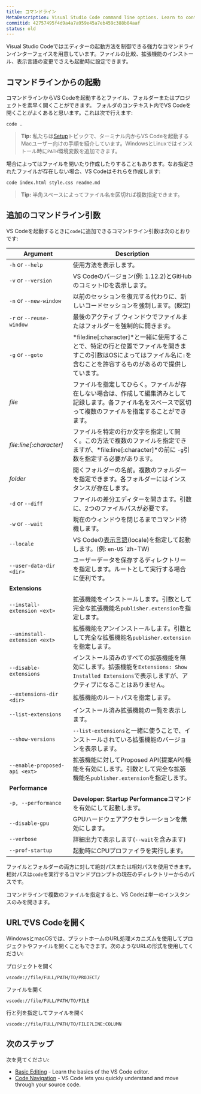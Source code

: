 ```yaml
---
title: コマンドライン
MetaDescription: Visual Studio Code command line options. Learn to control VS Code startup.
commitid: 42757495f4d9a4a7a959e45a7eb459c388b04aaf
status: old
---
```


Visual Studio Codeではエディターの起動方法を制御できる強力なコマンドラインインターフェイスを用意しています。ファイルの比較、拡張機能のインストール、表示言語の変更でさえも起動時に設定できます。

## コマンドラインからの起動 <a id="launching-from-the-command-line"></a>

コマンドラインからVS Codeを起動するとファイル、フォルダーまたはプロジェクトを素早く開くことができます。 フォルダのコンテキスト内でVS Codeを開くことがよくあると思います。これは次で行えます:

```
code .
```

>**Tip:** 私たちは[Setup](/docs/setup/mac.md)トピックで、ターミナル内からVS Codeを起動するMacユーザー向けの手順を紹介しています。WindowsとLinuxではインストール時に`PATH`環境変数を追加できます。

場合によってはファイルを開いたり作成したりすることもあります。なお指定されたファイルが存在しない場合、VS Codeはそれらを作成します:

```
code index.html style.css readme.md
```

>**Tip:** 半角スペースによってファイル名を区切れば複数指定できます。

## 追加のコマンドライン引数 <a id="additional-command-line-arguments"></a>

VS Codeを起動するときに`code`に追加できるコマンドライン引数は次のとおりです:

Argument|Description
------------------|-----------
`-h` or `--help` | 使用方法を表示します。
`-v` or `--version` | VS Codeのバージョン(例: 1.12.2)とGitHubのコミットIDを表示します。
`-n` or `--new-window`| 以前のセッションを復元する代わりに、新しいコードセッションを強制します。(既定)
`-r` or `--reuse-window` | 最後のアクティブ ウィンドウでファイルまたはフォルダーを強制的に開きます。
`-g` or `--goto` | *file:line[:character]*と一緒に使用することで、特定の行と位置でファイルを開きますこの引数はOSによってはファイル名に`:`を含むことを許容するものがあるので提供しています。
*file* | ファイルを指定してひらく。ファイルが存在しない場合は、作成して編集済みとして記録します。各ファイル名をスペースで区切って複数のファイルを指定することができます。
*file:line[:character]* | ファイルを特定の行か文字を指定して開く。この方法で複数のファイルを指定できますが、*file:line[:character]*の前に `-g`引数を指定する必要があります。
*folder* | 開くフォルダーの名前。複数のフォルダーを指定できます。各フォルダーにはインスタンスが存在します。
`-d` or `--diff` | ファイルの差分エディターを開きます。引数に、2つのファイルパスが必要です。
`-w` or `--wait` | 現在のウィンドウを閉じるまでコマンド待機します。
`--locale` | VS Codeの[表示言語](/docs/getstarted/locales.md)(locale)を指定して起動します。(例: `en-US`  `zh-TW)
`--user-data-dir <dir>` | ユーザーデータを保存するディレクトリーを指定します。ルートとして実行する場合に便利です。
**Extensions**|
`--install-extension <ext>` | 拡張機能をインストールします。引数として完全な拡張機能名`publisher.extension`を指定します。
`--uninstall-extension <ext>` | 拡張機能をアンインストールします。引数として完全な拡張機能名`publisher.extension`を指定します。
`--disable-extensions` | インストール済みのすべての拡張機能を無効にします。拡張機能を`Extensions: Show Installed Extensions`で表示しますが、アクティブになることはありません。
`--extensions-dir <dir>` | 拡張機能のルートパスを指定します。
`--list-extensions` | インストール済み拡張機能の一覧を表示します。
`--show-versions` | `--list-extensions`と一緒に使うことで、インストールされている拡張機能のバージョンを表示します。
`--enable-proposed-api <ext>` | 拡張機能に対してProposed API(提案API)機能を有効にします。引数として完全な拡張機能名`publisher.extension`を指定します。
**Performance**|
`-p, --performance` | **Developer: Startup Performance**コマンドを有効にして起動します。
`--disable-gpu` | GPUハードウェアアクセラレーションを無効にします。
`--verbose` | 詳細出力で表示します(`--wait`を含みます)
`--prof-startup` | 起動時にCPUプロファイラを実行します。

ファイルとフォルダーの両方に対して絶対パスまたは相対パスを使用できます。相対パスは`code`を実行するコマンドプロンプトの現在のディレクトリーからのパスです。

コマンドラインで複数のファイルを指定すると、VS Codeは単一のインスタンスのみを開きます。

## URLでVS Codeを開く <a id="opening-vs-code-with-urls"></a>

WindowsとmacOSでは、プラットホームのURL処理メカニズムを使用してプロジェクトやファイルを開くこともできます。次のようなURLの形式を使用してください:

プロジェクトを開く

```
vscode://file/FULL/PATH/TO/PROJECT/
```

ファイルを開く

```
vscode://file/FULL/PATH/TO/FILE
```

行と列を指定してファイルを開く

```
vscode://file/FULL/PATH/TO/FILE?LINE:COLUMN
```

## 次のステップ

次を見てください:

* [Basic Editing](/docs/userguide/codebasics.md) - Learn the basics of the VS Code editor.
* [Code Navigation](/docs/userguide/editingevolved.md) - VS Code lets you quickly understand and move through your source code.
